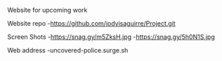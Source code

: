 Website for upcoming work

Website repo
-https://github.com/jodyisaguirre/Project.git

Screen Shots
-https://snag.gy/m5ZksH.jpg
-https://snag.gy/5h0N1S.jpg

Web address
-uncovered-police.surge.sh
